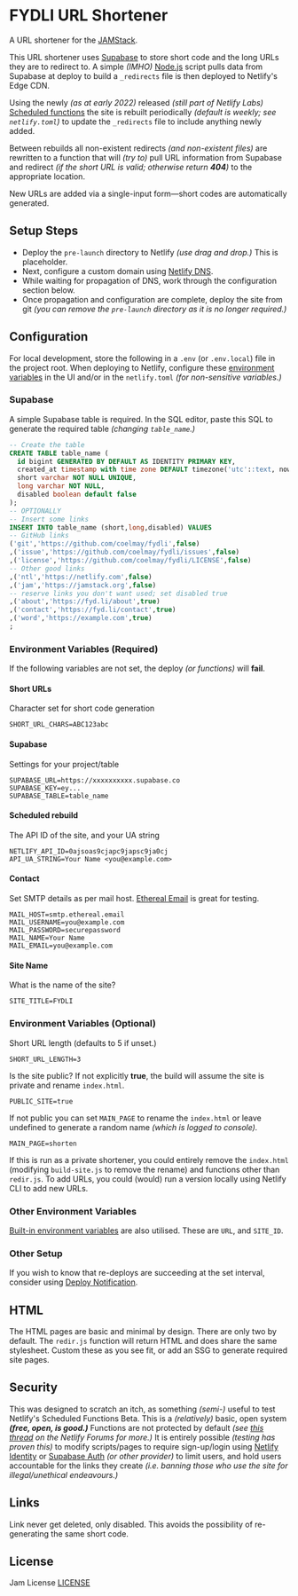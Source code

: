 <!--
SPDX-License-Identifier: Jam
-->
# FYDLI URL Shortener

A URL shortener for the [JAMStack](https://jamstack.org).

This URL shortener uses [Supabase](https://supabase.com) to store short code and the long URLs they are to redirect to. A simple *(IMHO)* [Node.js](https://nodejs.org) script pulls data from Supabase at deploy to build a `_redirects` file is then deployed to Netlify's Edge CDN.

Using the newly *(as at early 2022)* released *(still part of Netlify Labs)* [Scheduled functions](https://github.com/netlify/labs/tree/main/features/scheduled-functions/documentation) the site is rebuilt periodically *(default is weekly; see `netlify.toml`)* to update the `_redirects` file to include anything newly added.

Between rebuilds all non-existent redirects *(and non-existent files)* are rewritten to a function that will *(try to)* pull URL information from Supabase and redirect *(if the short URL is valid; otherwise return **404**)* to the appropriate location.

New URLs are added via a single-input form—short codes are automatically generated.

## Setup Steps

- Deploy the `pre-launch` directory to Netlify *(use drag and drop.)* This is placeholder.
- Next, configure a custom domain using [Netlify DNS](https://docs.netlify.com/domains-https/netlify-dns/).
- While waiting for propagation of DNS, work through the configuration section below.
- Once propagation and configuration are complete, deploy the site from git *(you can remove the `pre-launch` directory as it is no longer required.)*

## Configuration

For local development, store the following in a `.env` (or `.env.local`) file in the project root. When deploying to Netlify, configure these [environment variables](https://docs.netlify.com/configure-builds/environment-variables/) in the UI and/or in the `netlify.toml` *(for non-sensitive variables.)*

### Supabase

A simple Supabase table is required. In the SQL editor, paste this SQL to generate the required table *(changing `table_name`.)*

```sql
-- Create the table
CREATE TABLE table_name (
  id bigint GENERATED BY DEFAULT AS IDENTITY PRIMARY KEY,
  created_at timestamp with time zone DEFAULT timezone('utc'::text, now()) NOT NULL,
  short varchar NOT NULL UNIQUE,
  long varchar NOT NULL,
  disabled boolean default false
);
-- OPTIONALLY
-- Insert some links
INSERT INTO table_name (short,long,disabled) VALUES 
-- GitHub links
('git','https://github.com/coelmay/fydli',false)
,('issue','https://github.com/coelmay/fydli/issues',false)
,('license','https://github.com/coelmay/fydli/LICENSE',false)
-- Other good links
,('ntl','https://netlify.com',false)
,('jam','https://jamstack.org',false)
-- reserve links you don't want used; set disabled true
,('about','https://fyd.li/about',true)
,('contact','https://fyd.li/contact',true)
,('word','https://example.com',true)
;

```

### Environment Variables (Required)

If the following variables are not set, the deploy *(or functions)* will **fail**.

#### Short URLs

Character set for short code generation

```
SHORT_URL_CHARS=ABC123abc
```

#### Supabase

Settings for your project/table

```
SUPABASE_URL=https://xxxxxxxxxx.supabase.co
SUPABASE_KEY=ey...
SUPABASE_TABLE=table_name
```

#### Scheduled rebuild

The API ID of the site, and your UA string

```
NETLIFY_API_ID=0ajsoas9cjapc9japsc9ja0cj
API_UA_STRING=Your Name <you@example.com>
```

#### Contact

Set SMTP details as per mail host. [Ethereal Email](https://ethereal.email/) is great for testing.

```
MAIL_HOST=smtp.ethereal.email
MAIL_USERNAME=you@example.com
MAIL_PASSWORD=securepassword
MAIL_NAME=Your Name
MAIL_EMAIL=you@example.com
```

#### Site Name

What is the name of the site?

```
SITE_TITLE=FYDLI
```

### Environment Variables (Optional)

Short URL length (defaults to 5 if unset.)

```
SHORT_URL_LENGTH=3
```

Is the site public? If not explicitly **true**, the build will assume the site is private and rename `index.html`.

```
PUBLIC_SITE=true
```

If not public you can set `MAIN_PAGE` to rename the `index.html` or leave undefined to generate a random name *(which is logged to console).*

```
MAIN_PAGE=shorten
```

If this is run as a private shortener, you could entirely remove the `index.html` (modifying `build-site.js` to remove the rename) and functions other than `redir.js`. To add URLs, you could (would) run a version locally using Netlify CLI to add new URLs.

### Other Environment Variables

[Built-in environment variables](https://docs.netlify.com/configure-builds/environment-variables/#read-only-variables) are also utilised. These are `URL`, and `SITE_ID`.

### Other Setup

If you wish to know that re-deploys are succeeding at the set interval, consider using [Deploy Notification](https://docs.netlify.com/site-deploys/notifications/).

## HTML

The HTML pages are basic and minimal by design. There are only two by default. The `redir.js` function will return HTML and does share the same stylesheet. Custom these as you see fit, or add an SSG to generate required site pages.

## Security

This was designed to scratch an itch, as something *(semi-)* useful to test Netlify's Scheduled Functions Beta. This is a *(relatively)* basic, open system ***(free, open, is good.)*** Functions are not protected by default *(see [this thread](https://answers.netlify.com/t/how-to-apply-access-control-for-netlify-functions/46519) on the Netlify Forums for more.)* It is entirely possible *(testing has proven this)* to modify scripts/pages to require sign-up/login using [Netlify Identity](https://docs.netlify.com/visitor-access/identity/) or [Supabase Auth](https://supabase.com/auth) *(or other provider)* to limit users, and hold users accountable for the links they create *(i.e. banning those who use the site for illegal/unethical endeavours.)*

## Links

Link never get deleted, only disabled. This avoids the possibility of re-generating the same short code.

## License

Jam License [LICENSE](LICENSE)
